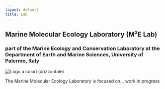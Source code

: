 ```yaml
---
layout: default
title: Lab
---
```


## Marine Molecular Ecology Laboratory (M²E Lab)
### part of the Marine Ecology and Conservation Laboratory at the Department of Earth and Marine Sciences, University of Palermo, Italy 
![Logo a colori (orizzontale)](https://github.com/user-attachments/assets/77905257-dcd9-4d72-8c8c-e7e70d8bb7ab)

The Marine Molecular Ecology Laboratory is focused on... work in progress
<br>



